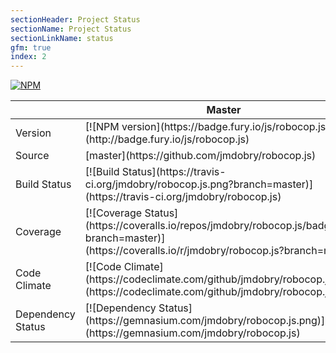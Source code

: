 ```yaml
---
sectionHeader: Project Status
sectionName: Project Status
sectionLinkName: status
gfm: true
index: 2
---
```

[![NPM](https://nodei.co/npm/robocop.js.png?downloads=true)](https://nodei.co/npm/robocop.js/)

<table class="table">
<thead>
<tr>
<th></th>
<th>Master</th>
</tr>
</thead>
<tbody>
<tr>
<td>Version</td>
<td>[![NPM version](https://badge.fury.io/js/robocop.js.png)](http://badge.fury.io/js/robocop.js)</td>
</tr>
<tr>
<td>Source</td>
<td>[master](https://github.com/jmdobry/robocop.js)</td>
</tr>
<tr>
<td>Build Status</td>
<td>[![Build Status](https://travis-ci.org/jmdobry/robocop.js.png?branch=master)](https://travis-ci.org/jmdobry/robocop.js)</td>
</tr>
<tr>
<td>Coverage</td>
<td>[![Coverage Status](https://coveralls.io/repos/jmdobry/robocop.js/badge.png?branch=master)](https://coveralls.io/r/jmdobry/robocop.js?branch=master)</td>
</tr>
<tr>
<td>Code Climate</td>
<td>[![Code Climate](https://codeclimate.com/github/jmdobry/robocop.js.png)](https://codeclimate.com/github/jmdobry/robocop.js)</td>
</tr>
<tr>
<td>Dependency Status</td>
<td>[![Dependency Status](https://gemnasium.com/jmdobry/robocop.js.png)](https://gemnasium.com/jmdobry/robocop.js)</td>
</tr>
</tbody>
</table>
